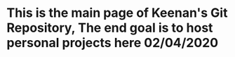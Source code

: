 # This is the main page of Keenan's Git Repository, The end goal is to host personal projects here 02/04/2020
